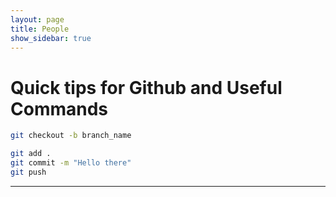 ```yaml
---
layout: page
title: People
show_sidebar: true
---
```


# Quick tips for Github and Useful Commands

```bash
git checkout -b branch_name
```


```bash
git add .
git commit -m "Hello there"
git push
```

<hr>

